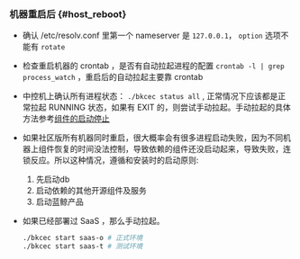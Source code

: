 ### 机器重启后 {#host_reboot}

- 确认 /etc/resolv.conf 里第一个 nameserver 是 `127.0.0.1`， `option` 选项不能有 `rotate`
- 检查重启机器的 crontab ，是否有自动拉起进程的配置 `crontab -l | grep process_watch` ，重启后的自动拉起主要靠 crontab
- 中控机上确认所有进程状态： `./bkcec status all` , 正常情况下应该都是正常拉起 RUNNING 状态，如果有 EXIT 的，则尝试手动拉起。手动拉起的具体方法参考[组件的启动停止](#start_stop)
- 如果社区版所有机器同时重启，很大概率会有很多进程启动失败，因为不同机器上组件恢复的时间没法控制，导致依赖的组件还没启动起来，导致失败，连锁反应。所以这种情况，遵循和安装时的启动原则:
    1. 先启动db
    2. 启动依赖的其他开源组件及服务
    3. 启动蓝鲸产品

- 如果已经部署过 SaaS ，那么手动拉起。
    ```bash
    ./bkcec start saas-o # 正式环境
    ./bkcec start saas-t # 测试环境
    ```

